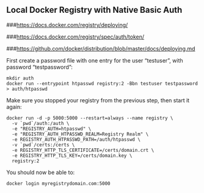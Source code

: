 ## Local Docker Registry with Native Basic Auth

###https://docs.docker.com/registry/deploying/

###https://docs.docker.com/registry/spec/auth/token/

###https://github.com/docker/distribution/blob/master/docs/deploying.md


First create a password file with one entry for the user “testuser”, with password “testpassword”:
```
mkdir auth
docker run --entrypoint htpasswd registry:2 -Bbn testuser testpassword > auth/htpasswd
```


Make sure you stopped your registry from the previous step, then start it again:
```
docker run -d -p 5000:5000 --restart=always --name registry \
  -v `pwd`/auth:/auth \
  -e "REGISTRY_AUTH=htpasswd" \
  -e "REGISTRY_AUTH_HTPASSWD_REALM=Registry Realm" \
  -e REGISTRY_AUTH_HTPASSWD_PATH=/auth/htpasswd \
  -v `pwd`/certs:/certs \
  -e REGISTRY_HTTP_TLS_CERTIFICATE=/certs/domain.crt \
  -e REGISTRY_HTTP_TLS_KEY=/certs/domain.key \
  registry:2
```


You should now be able to:
```
docker login myregistrydomain.com:5000
```
